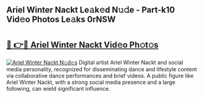 ## Ariel Winter Nackt Le𝚊k𝚎d N𝚞𝚍e - Part-k10 Vid𝚎o Photos Le𝚊ks 0rNSW

# <h2><a href="http://fb0dmt.evod.top/?m=Ariel+Winter+Nackt">🔗 👉🔴 Ariel Winter Nackt Vid𝚎o Ph𝚘t𝚘s</a></h2>

[![Ariel Winter Nackt N𝚞d𝚎s](https://i.imgur.com/8V9OHl7.gif)](http://fb0dmt.evod.top/?m=Ariel+Winter+Nackt)
Digital artist Ariel Winter Nackt and social media personality, recognized for disseminating dance and lifestyle content via collaborative dance performances and brief videos. A public figure like Ariel Winter Nackt, with a strong social media presence and a large following, can wield significant influence. 
